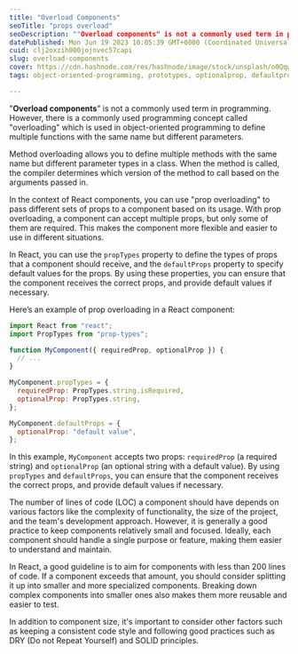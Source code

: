 ```yaml
---
title: "Overload Components"
seoTitle: "props overload"
seoDescription: ""Overload components" is not a commonly used term in programming. However, there is a commonly used programming concept called "overloading""
datePublished: Mon Jun 19 2023 10:05:39 GMT+0000 (Coordinated Universal Time)
cuid: clj2oxzih000jojnvec57capi
slug: overload-components
cover: https://cdn.hashnode.com/res/hashnode/image/stock/unsplash/o0Qqw21-0NI/upload/52a06d66e4f8fda4f242d30aebeb911e.jpeg
tags: object-oriented-programming, prototypes, optionalprop, defaultprops

---
```


"**Overload components**" is not a commonly used term in programming. However, there is a commonly used programming concept called "overloading" which is used in object-oriented programming to define multiple functions with the same name but different parameters.

Method overloading allows you to define multiple methods with the same name but different parameter types in a class. When the method is called, the compiler determines which version of the method to call based on the arguments passed in.

In the context of React components, you can use "prop overloading" to pass different sets of props to a component based on its usage. With prop overloading, a component can accept multiple props, but only some of them are required. This makes the component more flexible and easier to use in different situations.

In React, you can use the `propTypes` property to define the types of props that a component should receive, and the `defaultProps` property to specify default values for the props. By using these properties, you can ensure that the component receives the correct props, and provide default values if necessary.

Here’s an example of prop overloading in a React component:

```javascript
import React from "react";
import PropTypes from "prop-types";

function MyComponent({ requiredProp, optionalProp }) {
  // ...
}

MyComponent.propTypes = {
  requiredProp: PropTypes.string.isRequired,
  optionalProp: PropTypes.string,
};

MyComponent.defaultProps = {
  optionalProp: "default value",
};
```

In this example, `MyComponent` accepts two props: `requiredProp` (a required string) and `optionalProp` (an optional string with a default value). By using `propTypes` and `defaultProps`, you can ensure that the component receives the correct props, and provide default values if necessary.

The number of lines of code (LOC) a component should have depends on various factors like the complexity of functionality, the size of the project, and the team's development approach. However, it is generally a good practice to keep components relatively small and focused. Ideally, each component should handle a single purpose or feature, making them easier to understand and maintain.

In React, a good guideline is to aim for components with less than 200 lines of code. If a component exceeds that amount, you should consider splitting it up into smaller and more specialized components. Breaking down complex components into smaller ones also makes them more reusable and easier to test.

In addition to component size, it's important to consider other factors such as keeping a consistent code style and following good practices such as DRY (Do not Repeat Yourself) and SOLID principles.